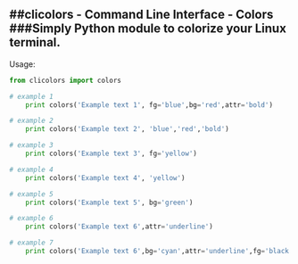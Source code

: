 ##clicolors - Command Line Interface - Colors
###Simply Python module to colorize your Linux terminal. 
---
Usage:
```python
from clicolors import colors

# example 1
    print colors('Example text 1', fg='blue',bg='red',attr='bold')
```

```python
# example 2
    print colors('Example text 2', 'blue','red','bold')
```

```python
# example 3
    print colors('Example text 3', fg='yellow')
```

```python
# example 4
    print colors('Example text 4', 'yellow')
```

```python
# example 5
    print colors('Example text 5', bg='green')
```

```python
# example 6
    print colors('Example text 6',attr='underline')
```

```python
# example 7
    print colors('Example text 6',bg='cyan',attr='underline',fg='black')
```
